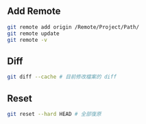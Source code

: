 ## Add Remote
```bash
git remote add origin /Remote/Project/Path/
git remote update
git remote -v
```
## Diff
```bash
git diff --cache # 目前修改檔案的 diff
```
## Reset
```bash
git reset --hard HEAD # 全部復原
```
